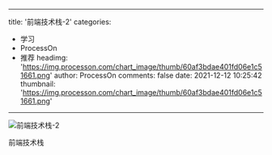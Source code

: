 
---
title: '前端技术栈-2'
categories: 
 - 学习
 - ProcessOn
 - 推荐
headimg: 'https://img.processon.com/chart_image/thumb/60af3bdae401fd06e1c51661.png'
author: ProcessOn
comments: false
date: 2021-12-12 10:25:42
thumbnail: 'https://img.processon.com/chart_image/thumb/60af3bdae401fd06e1c51661.png'
---

<div>   
<img class="thumb" alt="前端技术栈-2" src="https://img.processon.com/chart_image/thumb/60af3bdae401fd06e1c51661.png" referrerpolicy="no-referrer">
<p>前端技术栈</p>  
</div>
            